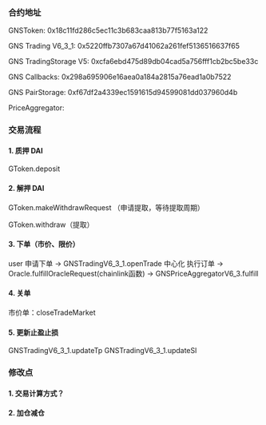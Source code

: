 ### 合约地址
GNSToken: 0x18c11fd286c5ec11c3b683caa813b77f5163a122

GNS Trading V6_3_1: 0x5220ffb7307a67d41062a261fef5136516637f65

GNS TradingStorage V5: 0xcfa6ebd475d89db04cad5a756fff1cb2bc5be33c

GNS Callbacks: 0x298a695906e16aea0a184a2815a76ead1a0b7522

GNS PairStorage: 0xf67df2a4339ec1591615d94599081dd037960d4b

PriceAggregator: 

### 交易流程

#### 1. 质押 DAI
GToken.deposit

#### 2. 解押 DAI
GToken.makeWithdrawRequest （申请提取，等待提取周期）

GToken.withdraw（提取）

#### 3. 下单（市价、限价）
user 申请下单 -> GNSTradingV6_3_1.openTrade
中心化 执行订单 -> Oracle.fulfillOracleRequest(chainlink函数) -> GNSPriceAggregatorV6_3.fulfill

#### 4. 关单
市价单：closeTradeMarket

#### 5. 更新止盈止损
GNSTradingV6_3_1.updateTp
GNSTradingV6_3_1.updateSl

### 修改点
#### 1. 交易计算方式？
#### 2. 加仓减仓
